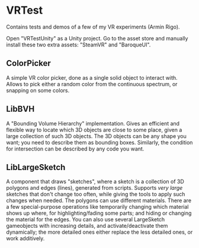 # VRTest


Contains tests and demos of a few of my VR experiments (Armin Rigo).

Open "VRTestUnity" as a Unity project.  Go to the asset store and
manually install these two extra assets: "SteamVR" and "BaroqueUI".


## ColorPicker

A simple VR color picker, done as a single solid object to interact with.
Allows to pick either a random color from the continuous spectrum, or snapping
on some colors.


## LibBVH

A "Bounding Volume Hierarchy" implementation.  Gives an efficient and flexible way
to locate which 3D objects are close to some place, given a large collection of
such 3D objects.  The 3D objects can be any shape you want; you need to describe
them as bounding boxes.  Similarly, the condition for intersection can be described
by any code you want.


## LibLargeSketch

A component that draws "sketches", where a sketch is a collection of 3D polygons
and edges (lines), generated from scripts.  Supports _very large_ sketches that don't
change too often, while giving the tools to apply such changes when needed.  The
polygons can use different materials.  There are a few special-purpose operations like
temporarily changing which material shows up where, for highlighting/fading some
parts; and hiding or changing the material for the edges.  You can also use several
LargeSketch gameobjects with increasing details, and activate/deactivate them
dynamically; the more detailed ones either replace the less detailed ones, or work
additively.
